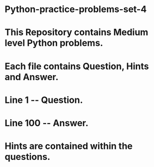 # Python-practice-problems-set-4

# This Repository contains Medium level Python problems.

# Each file contains Question, Hints and Answer.

# Line 1 -- Question.

# Line 100 -- Answer.

# Hints are contained within the questions.

